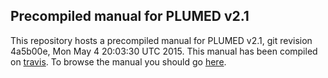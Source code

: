 Precompiled manual for PLUMED v2.1
-----------------------------

This repository hosts a precompiled manual
for PLUMED v2.1, git revision 4a5b00e, Mon May  4 20:03:30 UTC 2015.
This manual has been compiled on [travis](http://travis-ci.org/plumed/plumed2).
To browse the manual you should go
[here](http://plumed.github.io/doc-v2.1).

